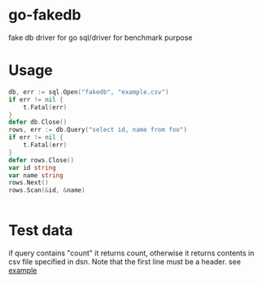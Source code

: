 # go-fakedb

fake db driver for go sql/driver for benchmark purpose

# Usage

``` go
db, err := sql.Open("fakedb", "example.csv")
if err != nil {
    t.Fatal(err)
}
defer db.Close()
rows, err := db.Query("select id, name from foo")
if err != nil {
    t.Fatal(err)
}
defer rows.Close()
var id string
var name string
rows.Next()
rows.Scan(&id, &name)
    
```

# Test data

if query contains "count" it returns count, otherwise it returns contents in csv file
specified in dsn. Note that the first line must be a header. see [example](./example.csv)